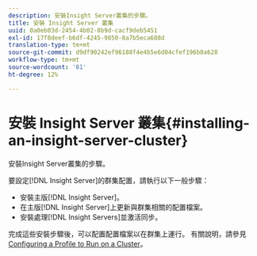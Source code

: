 ```yaml
---
description: 安裝Insight Server叢集的步驟。
title: 安裝 Insight Server 叢集
uuid: 0a0eb03d-2454-4b02-8b9d-cacf9deb5451
exl-id: 17f8deef-b6df-4245-9850-8a7b5eca688d
translation-type: tm+mt
source-git-commit: d9df90242ef96188f4e4b5e6d04cfef196b0a628
workflow-type: tm+mt
source-wordcount: '81'
ht-degree: 12%

---
```


# 安裝 Insight Server 叢集{#installing-an-insight-server-cluster}

安裝Insight Server叢集的步驟。

要設定[!DNL Insight Server]的群集配置，請執行以下一般步驟：

* 安裝主版[!DNL Insight Server]。
* 在主版[!DNL Insight Server]上更新與群集相關的配置檔案。
* 安裝處理[!DNL Insight Servers]並激活同步。

完成這些安裝步驟後，可以配置配置檔案以在群集上運行。 有關說明，請參見[ Configuring a Profile to Run on a Cluster](../../../../../home/c-inst-svr/c-install-ins-svr/c-ins-svr-clstrs/c-inst-ins-svr-clstr/c-inst-proc-clstr/c-config-prof-run-clstr.md#concept-c0e68e67c4784bc5af8db61013ca96a3)。
